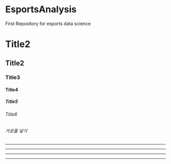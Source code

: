 # EsportsAnalysis
First Repository for esports data science

# Title2
## Title2
### Title3
#### Title4
##### Title5
###### Title6
###### 가로줄 넣기
---
- - - -
****
* * *
